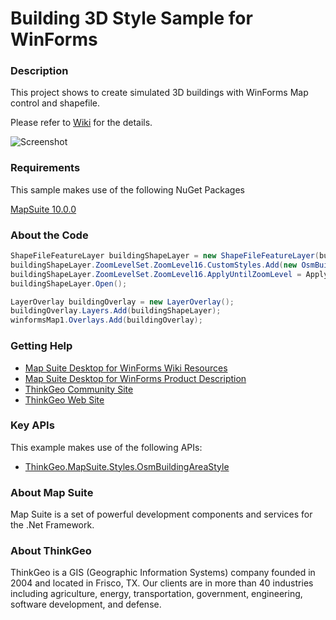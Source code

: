# Building 3D Style Sample for WinForms

### Description

This project shows to create simulated 3D buildings with WinForms Map control and shapefile.

Please refer to [Wiki](http://wiki.thinkgeo.com/wiki/map_suite_desktop_for_winforms) for the details.

![Screenshot](https://gitlab.com/thinkgeo/public/thinkgeo-desktop-maps/-/raw/support/v10/samples/winforms/Building3DSample/Screenshot.png)

### Requirements

This sample makes use of the following NuGet Packages

[MapSuite 10.0.0](https://www.nuget.org/packages?q=ThinkGeo)

### About the Code
```csharp
ShapeFileFeatureLayer buildingShapeLayer = new ShapeFileFeatureLayer(buildingFilePath);
buildingShapeLayer.ZoomLevelSet.ZoomLevel16.CustomStyles.Add(new OsmBuildingAreaStyle());
buildingShapeLayer.ZoomLevelSet.ZoomLevel16.ApplyUntilZoomLevel = ApplyUntilZoomLevel.Level20;
buildingShapeLayer.Open();

LayerOverlay buildingOverlay = new LayerOverlay();
buildingOverlay.Layers.Add(buildingShapeLayer);
winformsMap1.Overlays.Add(buildingOverlay);
```

### Getting Help

- [Map Suite Desktop for WinForms Wiki Resources](http://wiki.thinkgeo.com/wiki/map_suite_desktop_for_winforms)
- [Map Suite Desktop for WinForms Product Description](https://thinkgeo.com/ui-controls#desktop-platforms)
- [ThinkGeo Community Site](http://community.thinkgeo.com/)
- [ThinkGeo Web Site](http://www.thinkgeo.com)

### Key APIs

This example makes use of the following APIs:

- [ThinkGeo.MapSuite.Styles.OsmBuildingAreaStyle](http://wiki.thinkgeo.com/wiki/api/ThinkGeo.MapSuite.Styles.OsmBuildingAreaStyle)

### About Map Suite

Map Suite is a set of powerful development components and services for the .Net Framework.

### About ThinkGeo

ThinkGeo is a GIS (Geographic Information Systems) company founded in 2004 and located in Frisco, TX. Our clients are in more than 40 industries including agriculture, energy, transportation, government, engineering, software development, and defense.

